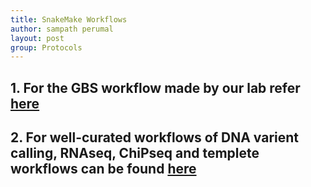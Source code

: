 ```yaml
---
title: SnakeMake Workflows
author: sampath perumal
layout: post
group: Protocols
---
```

## 1. For the GBS workflow made by our lab refer [here](https://github.com/bioteksampath/GBS_snakemake_pipeline)
## 2. For well-curated workflows of DNA varient calling, RNAseq, ChiPseq and templete workflows can be found [here](https://github.com/snakemake-workflows/docs)
